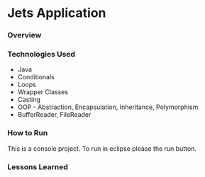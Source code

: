 # Jets Application

### Overview



### Technologies Used

* Java
* Conditionals
* Loops
* Wrapper Classes
* Casting
* OOP - Abstraction, Encapsulation, Inheritance, Polymorphism
* BufferReader, FileReader 

### How to Run


This is a console project.  To run in eclipse please the run button.



### Lessons Learned
